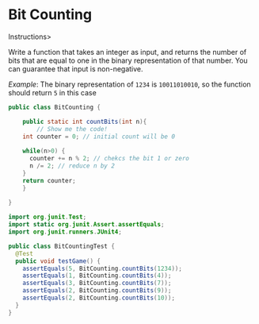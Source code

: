 # Bit Counting

Instructions>

Write a function that takes an integer as input, and returns the number of bits that are equal to one in the binary representation of that number. You can guarantee that input is non-negative.

*Example*: The binary representation of `1234` is `10011010010`, so the function should return `5` in this case

```java
public class BitCounting {

	public static int countBits(int n){
		// Show me the code!
    int counter = 0; // initial count will be 0
    
    while(n>0) {
      counter += n % 2; // chekcs the bit 1 or zero
      n /= 2; // reduce n by 2
    }
    return counter;
	}
	
}
```

```java
import org.junit.Test;
import static org.junit.Assert.assertEquals;
import org.junit.runners.JUnit4;

public class BitCountingTest {
  @Test
  public void testGame() {
    assertEquals(5, BitCounting.countBits(1234)); 
    assertEquals(1, BitCounting.countBits(4)); 
    assertEquals(3, BitCounting.countBits(7)); 
    assertEquals(2, BitCounting.countBits(9)); 
    assertEquals(2, BitCounting.countBits(10)); 
  }
}
```